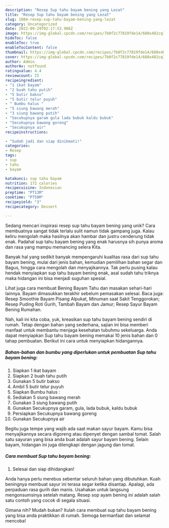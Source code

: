 ```yaml
---
description: "Resep Sup tahu bayam bening yang Lezat"
title: "Resep Sup tahu bayam bening yang Lezat"
slug: 1084-resep-sup-tahu-bayam-bening-yang-lezat
category: Uncategorized
date: 2022-09-29T02:17:53.906Z
image: https://img-global.cpcdn.com/recipes/7b0f2c77819fde14/680x482cq70/sup-tahu-bayam-bening-foto-resep-utama.jpg
hideToc: false
enableToc: true
enableTocContent: false
thumbnail: https://img-global.cpcdn.com/recipes/7b0f2c77819fde14/680x482cq70/sup-tahu-bayam-bening-foto-resep-utama.jpg
cover: https://img-global.cpcdn.com/recipes/7b0f2c77819fde14/680x482cq70/sup-tahu-bayam-bening-foto-resep-utama.jpg
author: Admin
authorAv: notfound
ratingvalue: 4.4
reviewcount: 25
recipeingredient:
- "1 ikat bayam"
- "2 buah tahu putih"
- "5 butir bakso"
- "5 butir telur puyuh"
- " Bumbu halus "
- "5 siung bawang merah"
- "3 siung bawang putih"
- "Secukupnya garam gula lada bubuk kaldu bubuk"
- "Secukupnya bawang goreng"
- "Secukupnya air"
recipeinstructions:

- "Sudah jadi dan siap dinikmati!"
categories:
- Resep
tags:
- sup
- tahu
- bayam

katakunci: sup tahu bayam 
nutrition: 172 calories
recipecuisine: Indonesian
preptime: "PT13M"
cooktime: "PT50M"
recipeyield: "3"
recipecategory: Dessert

---
```





Sedang mencari inspirasi resep sup tahu bayam bening yang unik? Cara membuatnya sangat tidak terlalu sulit namun tidak gampang juga. Kalau keliru mengolah maka hasilnya akan hambar dan justru cenderung tidak enak. Padahal sup tahu bayam bening yang enak harusnya sih punya aroma dan rasa yang mampu memancing selera Kita.





Banyak hal yang sedikit banyak mempengaruhi kualitas rasa dari sup tahu bayam bening, mulai dari jenis bahan, kemudian pemilihan bahan segar dan Bagus, hingga cara mengolah dan menyajikannya. Tak perlu pusing kalau hendak menyiapkan sup tahu bayam bening enak,      asal sudah tahu triknya maka hidangan ini bisa menjadi suguhan spesial.














Lihat juga cara membuat Bening Bayam Tahu dan masakan sehari-hari lainnya. Bayam dimasukkan terakhir sebelum pemasakan selesai. Baca juga: Resep Smoothie Bayam Pisang Alpukat, Minuman saat Sakit Tenggorokan; Resep Puding Roti Gurih, Tambah Bayam dan Jamur; Resep Sayur Bayam Bening Rumahan.






Nah, kali ini kita coba, yuk, kreasikan sup tahu bayam bening sendiri di rumah. Tetap dengan bahan yang sederhana, sajian ini bisa memberi manfaat untuk membantu menjaga kesehatan tubuhmu sekeluarga. Anda dapat menyiapkan Sup tahu bayam bening memakai 10 jenis bahan dan 0 tahap pembuatan. Berikut ini cara untuk menyiapkan hidangannya.

<!--inarticleads1-->

##### Bahan-bahan dan bumbu yang diperlukan untuk pembuatan Sup tahu bayam bening:

1. Siapkan 1 ikat bayam
1. Siapkan 2 buah tahu putih
1. Gunakan 5 butir bakso
1. Ambil 5 butir telur puyuh
1. Siapkan  Bumbu halus :
1. Sediakan 5 siung bawang merah
1. Gunakan 3 siung bawang putih
1. Gunakan Secukupnya garam, gula, lada bubuk, kaldu bubuk
1. Persiapkan Secukupnya bawang goreng
1. Gunakan Secukupnya air


Begitu juga tempe yang wajib ada saat makan sayur bayam. Kamu bisa menyajikannya secara digoreng atau dipenyet dengan sambal tomat. Salah satu sayuran yang bisa anda buat adalah sayur bayam bening. Selain bayam, hidangan ini juga dilengkapi dengan jagung dan tomat. 

<!--inarticleads2-->

##### Cara membuat Sup tahu bayam bening:


1. Selesai dan siap dihidangkan!

Anda hanya perlu merebus sebentar seluruh bahan yang dibutuhkan. Kuah beningnya membuat sayur ini terasa segar ketika disantap. Apalagi, ada perpaduan rasa gurih dan manis. Usahakan untuk langsung mengonsumsinya setelah matang. Resep sop ayam bening ini adalah salah satu contoh yang cocok di segala situasi. 

Gimana nih? Mudah bukan? Itulah cara membuat sup tahu bayam bening yang bisa anda praktikkan di rumah. Semoga bermanfaat dan selamat mencoba!
